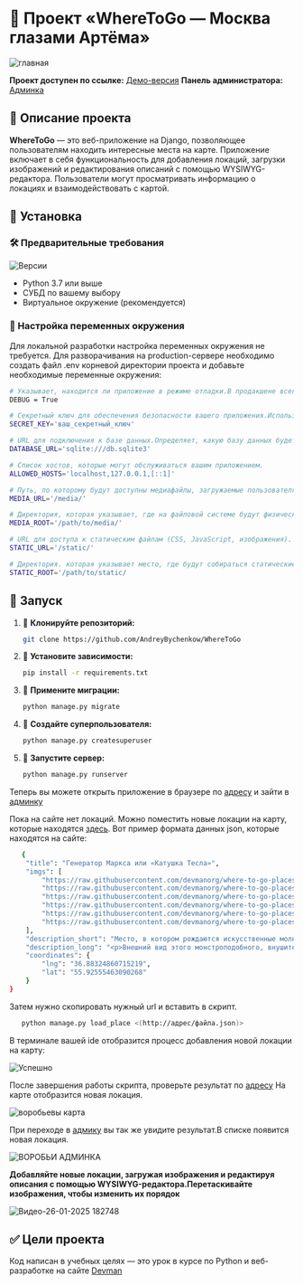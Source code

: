 # 🐍 Проект «WhereToGo — Москва глазами Артёма»

![главная](https://github.com/user-attachments/assets/ec0ef2b0-388f-45d5-aae7-3ab382abed91)

**Проект доступен по ссылке:** [Демо-версия](https://decebell032.pythonanywhere.com)
**Панель администратора:**  [Админка](https://decebell032.pythonanywhere.com/admin)

## 📌 Описание проекта

**WhereToGo** — это веб-приложение на Django, позволяющее пользователям находить интересные места на карте. Приложение включает в себя функциональность для добавления локаций, загрузки изображений и редактирования описаний с помощью WYSIWYG-редактора. Пользователи могут просматривать информацию о локациях и взаимодействовать с картой.

## 📌 Установка

### 🛠 Предварительные требования

![Версии](https://i.postimg.cc/q7K2DF8t/version2.jpg)

- Python 3.7 или выше
- СУБД по вашему выбору
- Виртуальное окружение (рекомендуется)

### 🔧 Настройка переменных окружения

Для локальной разработки настройка переменных окружения не требуется.
Для разворачивания на production-сервере необходимо создать файл .env корневой директории проекта и добавьте необходимые переменные окружения:

```bash
# Указывает, находится ли приложение в режиме отладки.В продакшене всегда должно быть False.Если DEBUG = True, приложение будет выводить подробные сообщения об ошибках и автоматически перезагружаться при изменении кода.
DEBUG = True

# Секретный ключ для обеспечения безопасности вашего приложения.Используется для шифрования данных и защиты сессий.
SECRET_KEY='ваш_секретный_ключ' 

# URL для подключения к базе данных.Определяет, какую базу данных будет использовать приложение.
DATABASE_URL='sqlite:///db.sqlite3' 

# Список хостов, которые могут обслуживаться вашим приложением.
ALLOWED_HOSTS='localhost,127.0.0.1,[::1]' 

# Путь, по которому будут доступны медиафайлы, загружаемые пользователями.
MEDIA_URL='/media/' 

# Директория, которая указывает, где на файловой системе будут физически храниться загруженные файлы.
MEDIA_ROOT='/path/to/media/'

# URL для доступа к статическим файлам (CSS, JavaScript, изображения).
STATIC_URL='/static/' 

# Директория. которая указывает место, где будут собираться статические файлы при выполнении команды collectstatic.
STATIC_ROOT='/path/to/static/ 
 ```

## 🚀 Запуск

1. 📌 **Клонируйте репозиторий:**

   ```bash
   git clone https://github.com/AndreyBychenkow/WhereToGo  
   ```
2. 📌 **Установите зависимости:**

   ```bash
   pip install -r requirements.txt   
   ```
3. 📌 **Примените миграции:**

   ```bash
   python manage.py migrate   
   ```
4. 📌 **Создайте суперпользователя:**

   ```bash
   python manage.py createsuperuser   
   ```
5. 📌 **Запустите сервер:**

   ```bash
   python manage.py runserver   
   ```
Теперь вы можете открыть приложение в браузере по [адресу](http://127.0.0.1:8000/)  и зайти в [админку](http://127.0.0.1:8000/admin/)

Пока на сайте нет локаций. Можно поместить новые локации на карту, которые находятся [здесь](https://github.com/devmanorg/where-to-go-places/tree/master/places).
Вот пример  формата данных json, которые находятся на сайте:

```bash
   {
    "title": "Генератор Маркса или «Катушка Тесла»",
    "imgs": [
        "https://raw.githubusercontent.com/devmanorg/where-to-go-places/master/media/d3b5cc74cc94c802b51c85542b2f9ad5.jpg",
        "https://raw.githubusercontent.com/devmanorg/where-to-go-places/master/media/b742b82f77028d6a8c9be681cab25a3d.jpg",
        "https://raw.githubusercontent.com/devmanorg/where-to-go-places/master/media/57f990fd24a55324fc1fc541cac41b99.jpg",
        "https://raw.githubusercontent.com/devmanorg/where-to-go-places/master/media/2d5be0d4e83fdde3e8c98f18e0d2e365.jpg",
        "https://raw.githubusercontent.com/devmanorg/where-to-go-places/master/media/d4a8ab43eff1f7e83491610682d13984.jpg",
        "https://raw.githubusercontent.com/devmanorg/where-to-go-places/master/media/7945e1e565530ab6943c40d64f21cfb7.jpg"
    ],
    "description_short": "Место, в котором рождаются искусственные молнии и облака.",
    "description_long": "<p>Внешний вид этого монстроподобного, внушительного комплекса заставляет сердца посетителей биться чаще, а некоторое сходство с катушкой Тесла (на самом деле это генератор Аркадьева-Маркса) влечёт сюда всех любителей научпопа, индастриала и других интересующихся. Для того, чтобы попасть на территорию действующего испытательного стенда ВНИЦ ВЭИ, коим и является это окутанное мифами место, рекомендуется договориться с охраной. Несанкционированное попадание в пределы испытаний может повлечь самые серьёзные последствия!</p>",
    "coordinates": {
        "lng": "36.88324860715219",
        "lat": "55.92555463090268"
    }
}   
```
Затем нужно скопировать нужный url и вставить в скрипт.

```bash
   python manage.py load_place <(http://адрес/файла.json)>   
```
В терминале вашей ide отобразится процесс добавления новой локации на карту:

![Успешно](https://github.com/user-attachments/assets/d03a4c4f-026d-4cef-be6e-5ad28903c04c)

После завершения работы скрипта, проверьте результат по [адресу](http://127.0.0.1:8000/) На карте отобразится  новая локация.

![воробьевы карта](https://github.com/user-attachments/assets/0e12dc92-cc1a-4cf5-bfd4-7549be70169c)

При переходе в [адмику](http://127.0.0.1:8000/admin/)   вы так же увидите результат.В списке появится новая локация.

![ВОРОБЬИ АДМИНКА](https://github.com/user-attachments/assets/6c3235c2-78d2-4f95-9db9-6e842760b915)

**Добавляйте новые локации, загружая изображения и редактируя описания с помощью WYSIWYG-редактора.Перетаскивайте изображения, чтобы изменить их порядок**

![Видео-26-01-2025 182748](https://github.com/user-attachments/assets/72ac636c-9f31-4e24-a989-e73ae97336e7)

## ✅ Цели проекта

Код написан в учебных целях — это урок в курсе по Python и веб-разработке на сайте [Devman](https://dvmn.org)

